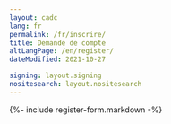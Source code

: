 ```yaml
---
layout: cadc
lang: fr
permalink: /fr/inscrire/
title: Demande de compte
altLangPage: /en/register/
dateModified: 2021-10-27

signing: layout.signing
nositesearch: layout.nositesearch
---
```


{%- include register-form.markdown -%}

